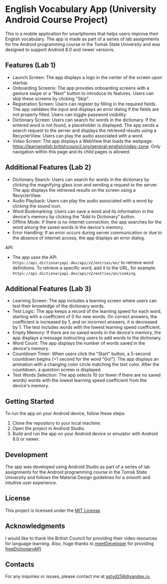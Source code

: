 # English Vocabulary App (University Android Course Project)

This is a mobile application for smartphones that helps users improve their English vocabulary.
The app is made as part of a series of lab assignments for the Android programming course in the Tomsk State University and was designed to support Android 8.0 and newer versions.

## Features (Lab 1)

- Launch Screen: The app displays a logo in the center of the screen upon startup.
- Onboarding Screens: The app provides onboarding screens with a gesture swipe or a "Next" button to introduce its features. Users can skip these screens by clicking "Skip".
- Registration Screen: Users can register by filling in the required fields. The app validates the input and displays an error dialog if the fields are not properly filled. Users can toggle password visibility.
- Dictionary Screen: Users can search for words in the dictionary. If the entered word is not found, a placeholder is displayed. The app sends a search request to the server and displays the retrieved results using a RecyclerView. Users can play the audio associated with a word.
- Video Screen: The app displays a WebView that loads the webpage: https://learnenglish.britishcouncil.org/general-english/video-zone. Only navigation within this page and its child pages is allowed.

## Additional Features (Lab 2)

- Dictionary Search: Users can search for words in the dictionary by clicking the magnifying glass icon and sending a request to the server. The app displays the retrieved results on the screen using a RecyclerView.
- Audio Playback: Users can play the audio associated with a word by clicking the sound icon.
- Word Bookmarking: Users can save a word and its information in the device's memory by clicking the "Add to Dictionary" button.
- Offline Mode: If there is no internet connection, the app searches for the word among the saved words in the device's memory.
- Error Handling: If an error occurs during server communication or due to the absence of internet access, the app displays an error dialog.

API: 
- The app uses the API `https://api.dictionaryapi.dev/api/v2/entries/en/` to retrieve word definitions. To retrieve a specific word, add it to the URL, for example: `https://api.dictionaryapi.dev/api/v2/entries/en/cooking`.

## Additional Features (Lab 3)

- Learning Screen: The app includes a learning screen where users can test their knowledge of the dictionary words.
- Test Logic: The app keeps a record of the learning speed for each word, starting with a coefficient of 0 for new words. On correct answers, the coefficient is increased by 1, and on incorrect answers, it is decreased by 1. The test includes words with the lowest learning speed coefficient.
- Empty Memory: If there are no saved words in the device's memory, the app displays a message instructing users to add words to the dictionary.
- Word Count: The app displays the number of words saved in the device's memory.
- Countdown Timer: When users click the "Start" button, a 5-second countdown begins (+1 second for the word "Go!"). The app displays an animation with a changing color circle matching the text color. After the countdown, a question screen is displayed.
- Test Words Selection: The app selects 10 (or fewer if there are no saved words) words with the lowest learning speed coefficient from the device's memory.

## Getting Started

To run the app on your Android device, follow these steps:

1. Clone the repository to your local machine.
2. Open the project in Android Studio.
3. Build and run the app on your Android device or emulator with Android 8.0 or newer.

## Development

The app was developed using Android Studio as part of a series of lab assignments for the Android programming course in the Tomsk State University and follows the Material Design guidelines for a smooth and intuitive user experience.

## License

This project is licensed under the [MIT License](https://en.wikipedia.org/wiki/MIT_License).

## Acknowledgments

I would like to thank the British Council for providing their video resources for language learning. Also, huge thanks to [meetDeveloper](https://github.com/meetDeveloper) for providing [freeDictionaryAPI](https://github.com/meetDeveloper/freeDictionaryAPI)

## Contacts

For any inquiries or issues, please contact me at astyd256@yandex.ru
